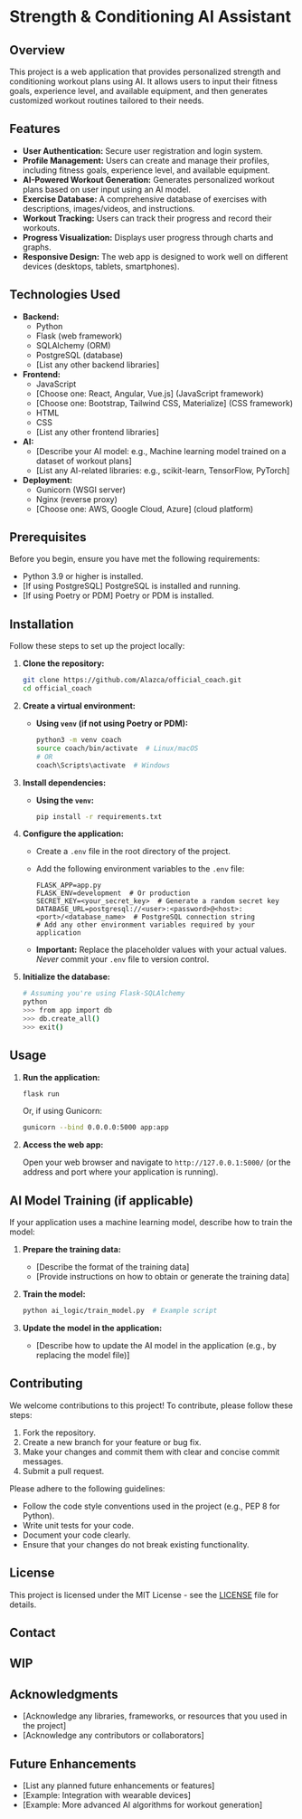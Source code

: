 # Strength & Conditioning AI Assistant

## Overview

This project is a web application that provides personalized strength and conditioning workout plans using AI. It allows users to input their fitness goals, experience level, and available equipment, and then generates customized workout routines tailored to their needs.

## Features

*   **User Authentication:** Secure user registration and login system.
*   **Profile Management:** Users can create and manage their profiles, including fitness goals, experience level, and available equipment.
*   **AI-Powered Workout Generation:** Generates personalized workout plans based on user input using an AI model.
*   **Exercise Database:** A comprehensive database of exercises with descriptions, images/videos, and instructions.
*   **Workout Tracking:** Users can track their progress and record their workouts.
*   **Progress Visualization:** Displays user progress through charts and graphs.
*   **Responsive Design:** The web app is designed to work well on different devices (desktops, tablets, smartphones).

## Technologies Used

*   **Backend:**
    *   Python
    *   Flask (web framework)
    *   SQLAlchemy (ORM)
    *   PostgreSQL (database)
    *   [List any other backend libraries]
*   **Frontend:**
    *   JavaScript
    *   [Choose one: React, Angular, Vue.js] (JavaScript framework)
    *   [Choose one: Bootstrap, Tailwind CSS, Materialize] (CSS framework)
    *   HTML
    *   CSS
    *   [List any other frontend libraries]
*   **AI:**
    *   [Describe your AI model: e.g., Machine learning model trained on a dataset of workout plans]
    *   [List any AI-related libraries: e.g., scikit-learn, TensorFlow, PyTorch]
*   **Deployment:**
    *   Gunicorn (WSGI server)
    *   Nginx (reverse proxy)
    *   [Choose one: AWS, Google Cloud, Azure] (cloud platform)

## Prerequisites

Before you begin, ensure you have met the following requirements:

*   Python 3.9 or higher is installed.
*   [If using PostgreSQL] PostgreSQL is installed and running.
*   [If using Poetry or PDM] Poetry or PDM is installed.

## Installation

Follow these steps to set up the project locally:

1.  **Clone the repository:**

    ```bash
    git clone https://github.com/Alazca/official_coach.git
    cd official_coach
    ```

2.  **Create a virtual environment:**

    *   **Using `venv` (if not using Poetry or PDM):**

        ```bash
        python3 -m venv coach
        source coach/bin/activate  # Linux/macOS
        # OR
        coach\Scripts\activate  # Windows
        ```

3.  **Install dependencies:**

    *   **Using the `venv`:**

        ```bash
        pip install -r requirements.txt
        ```

4.  **Configure the application:**

    *   Create a `.env` file in the root directory of the project.
    *   Add the following environment variables to the `.env` file:

        ```
        FLASK_APP=app.py
        FLASK_ENV=development  # Or production
        SECRET_KEY=<your_secret_key>  # Generate a random secret key
        DATABASE_URL=postgresql://<user>:<password>@<host>:<port>/<database_name>  # PostgreSQL connection string
        # Add any other environment variables required by your application
        ```

    *   **Important:** Replace the placeholder values with your actual values.  *Never* commit your `.env` file to version control.

5.  **Initialize the database:**

    ```bash
    # Assuming you're using Flask-SQLAlchemy
    python
    >>> from app import db
    >>> db.create_all()
    >>> exit()
    ```

## Usage

1.  **Run the application:**

    ```bash
    flask run
    ```

    Or, if using Gunicorn:

    ```bash
    gunicorn --bind 0.0.0.0:5000 app:app
    ```

2.  **Access the web app:**

    Open your web browser and navigate to `http://127.0.0.1:5000/` (or the address and port where your application is running).

## AI Model Training (if applicable)

If your application uses a machine learning model, describe how to train the model:

1.  **Prepare the training data:**

    *   [Describe the format of the training data]
    *   [Provide instructions on how to obtain or generate the training data]

2.  **Train the model:**

    ```bash
    python ai_logic/train_model.py  # Example script
    ```

3.  **Update the model in the application:**

    *   [Describe how to update the AI model in the application (e.g., by replacing the model file)]

## Contributing

We welcome contributions to this project! To contribute, please follow these steps:

1.  Fork the repository.
2.  Create a new branch for your feature or bug fix.
3.  Make your changes and commit them with clear and concise commit messages.
4.  Submit a pull request.

Please adhere to the following guidelines:

*   Follow the code style conventions used in the project (e.g., PEP 8 for Python).
*   Write unit tests for your code.
*   Document your code clearly.
*   Ensure that your changes do not break existing functionality.

## License

This project is licensed under the MIT License - see the [LICENSE](LICENSE) file for details.

## Contact

## WIP

## Acknowledgments

*   [Acknowledge any libraries, frameworks, or resources that you used in the project]
*   [Acknowledge any contributors or collaborators]

## Future Enhancements

*   [List any planned future enhancements or features]
*   [Example: Integration with wearable devices]
*   [Example: More advanced AI algorithms for workout generation]
